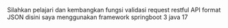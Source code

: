 Silahkan pelajari dan kembangkan fungsi validasi request restful API format JSON
disini saya menggunakan framework springboot 3 java 17
